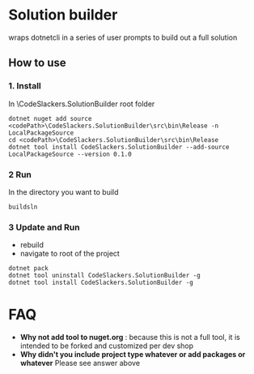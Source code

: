 # Solution builder
wraps dotnetcli in a series of user prompts to build out a full solution

## How to use
### 1. Install
In \CodeSlackers.SolutionBuilder root folder
```shell
dotnet nuget add source  <codePath>\CodeSlackers.SolutionBuilder\src\bin\Release -n LocalPackageSource
cd <codePath>\CodeSlackers.SolutionBuilder\src\bin\Release
dotnet tool install CodeSlackers.SolutionBuilder --add-source LocalPackageSource --version 0.1.0
```

### 2 Run
In the directory you want to build
```shell
buildsln
```
### 3 Update and Run
* rebuild
* navigate to root of the project
```  shell
dotnet pack
dotnet tool uninstall CodeSlackers.SolutionBuilder -g 
dotnet tool install CodeSlackers.SolutionBuilder -g 
```

# FAQ
* **Why not add tool to nuget.org** : because this is not a full tool, it is intended to be forked and customized per dev shop
* **Why didn't you include project type whatever or add packages or whatever** Please see answer above